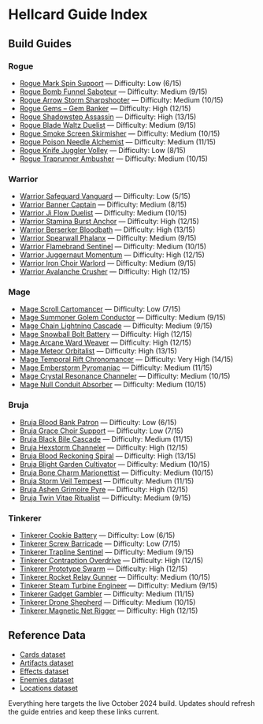 # Hellcard Guide Index

## Build Guides

### Rogue
- [Rogue Mark Spin Support](Rogue/MarkSpin.md) — Difficulty: Low (6/15)
- [Rogue Bomb Funnel Saboteur](Rogue/BombFunnel.md) — Difficulty: Medium (9/15)
- [Rogue Arrow Storm Sharpshooter](Rogue/ArrowStorm.md) — Difficulty: Medium (10/15)
- [Rogue Gems – Gem Banker](Rogue/GemsBuild.md) — Difficulty: High (12/15)
- [Rogue Shadowstep Assassin](Rogue/ShadowstepAssassin.md) — Difficulty: High (13/15)
- [Rogue Blade Waltz Duelist](Rogue/BladeWaltz.md) — Difficulty: Medium (9/15)
- [Rogue Smoke Screen Skirmisher](Rogue/SmokeScreen.md) — Difficulty: Medium (10/15)
- [Rogue Poison Needle Alchemist](Rogue/PoisonNeedle.md) — Difficulty: Medium (11/15)
- [Rogue Knife Juggler Volley](Rogue/KnifeJuggler.md) — Difficulty: Low (8/15)
- [Rogue Traprunner Ambusher](Rogue/TraprunnerAmbusher.md) — Difficulty: Medium (10/15)

### Warrior
- [Warrior Safeguard Vanguard](Warrior/ShieldSafeguard.md) — Difficulty: Low (5/15)
- [Warrior Banner Captain](Warrior/BannerCaptain.md) — Difficulty: Medium (8/15)
- [Warrior Ji Flow Duelist](Warrior/JiFlow.md) — Difficulty: Medium (10/15)
- [Warrior Stamina Burst Anchor](Warrior/StaminaBurst.md) — Difficulty: High (12/15)
- [Warrior Berserker Bloodbath](Warrior/BerserkerBloodbath.md) — Difficulty: High (13/15)
- [Warrior Spearwall Phalanx](Warrior/SpearwallPhalanx.md) — Difficulty: Medium (9/15)
- [Warrior Flamebrand Sentinel](Warrior/FlamebrandSentinel.md) — Difficulty: Medium (10/15)
- [Warrior Juggernaut Momentum](Warrior/JuggernautMomentum.md) — Difficulty: High (12/15)
- [Warrior Iron Choir Warlord](Warrior/IronChoirWarlord.md) — Difficulty: Medium (9/15)
- [Warrior Avalanche Crusher](Warrior/AvalancheCrusher.md) — Difficulty: High (12/15)

### Mage
- [Mage Scroll Cartomancer](Mage/ScrollCartomancer.md) — Difficulty: Low (7/15)
- [Mage Summoner Golem Conductor](Mage/SummonerGolem.md) — Difficulty: Medium (9/15)
- [Mage Chain Lightning Cascade](Mage/ChainLightning.md) — Difficulty: Medium (9/15)
- [Mage Snowball Bolt Battery](Mage/SnowballBolt.md) — Difficulty: High (12/15)
- [Mage Arcane Ward Weaver](Mage/ArcaneWardWeaver.md) — Difficulty: High (12/15)
- [Mage Meteor Orbitalist](Mage/MeteorOrbitalist.md) — Difficulty: High (13/15)
- [Mage Temporal Rift Chronomancer](Mage/TemporalRift.md) — Difficulty: Very High (14/15)
- [Mage Emberstorm Pyromaniac](Mage/EmberstormPyromaniac.md) — Difficulty: Medium (11/15)
- [Mage Crystal Resonance Channeler](Mage/CrystalResonance.md) — Difficulty: Medium (10/15)
- [Mage Null Conduit Absorber](Mage/NullConduit.md) — Difficulty: Medium (10/15)

### Bruja
- [Bruja Blood Bank Patron](Bruja/BloodBankPatron.md) — Difficulty: Low (6/15)
- [Bruja Grace Choir Support](Bruja/GraceChoir.md) — Difficulty: Low (7/15)
- [Bruja Black Bile Cascade](Bruja/BlackBileCascade.md) — Difficulty: Medium (11/15)
- [Bruja Hexstorm Channeler](Bruja/HexstormChannel.md) — Difficulty: High (12/15)
- [Bruja Blood Reckoning Spiral](Bruja/BloodReckoning.md) — Difficulty: High (13/15)
- [Bruja Blight Garden Cultivator](Bruja/BlightGarden.md) — Difficulty: Medium (10/15)
- [Bruja Bone Charm Marionettist](Bruja/BoneCharmMarionettist.md) — Difficulty: Medium (10/15)
- [Bruja Storm Veil Tempest](Bruja/StormVeilTempest.md) — Difficulty: Medium (11/15)
- [Bruja Ashen Grimoire Pyre](Bruja/AshenGrimoire.md) — Difficulty: High (12/15)
- [Bruja Twin Vitae Ritualist](Bruja/TwinVitae.md) — Difficulty: Medium (9/15)

### Tinkerer
- [Tinkerer Cookie Battery](Tinkerer/CookieBattery.md) — Difficulty: Low (6/15)
- [Tinkerer Screw Barricade](Tinkerer/ScrewBarricade.md) — Difficulty: Low (7/15)
- [Tinkerer Trapline Sentinel](Tinkerer/TraplineSentinel.md) — Difficulty: Medium (9/15)
- [Tinkerer Contraption Overdrive](Tinkerer/ContraptionOverdrive.md) — Difficulty: High (12/15)
- [Tinkerer Prototype Swarm](Tinkerer/PrototypeSwarm.md) — Difficulty: High (12/15)
- [Tinkerer Rocket Relay Gunner](Tinkerer/RocketRelayGunner.md) — Difficulty: Medium (10/15)
- [Tinkerer Steam Turbine Engineer](Tinkerer/SteamTurbine.md) — Difficulty: Medium (9/15)
- [Tinkerer Gadget Gambler](Tinkerer/GadgetGambler.md) — Difficulty: Medium (11/15)
- [Tinkerer Drone Shepherd](Tinkerer/DroneShepherd.md) — Difficulty: Medium (10/15)
- [Tinkerer Magnetic Net Rigger](Tinkerer/MagneticRigger.md) — Difficulty: High (12/15)

## Reference Data
- [Cards dataset](data/cards.json)
- [Artifacts dataset](data/artifacts.json)
- [Effects dataset](data/effects.json)
- [Enemies dataset](data/enemies.json)
- [Locations dataset](data/locations.json)

Everything here targets the live October 2024 build. Updates should refresh the guide entries and keep these links current.
